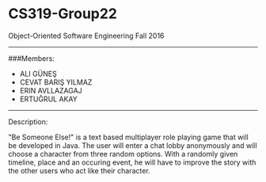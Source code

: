 # CS319-Group22
Object-Oriented Software Engineering Fall 2016
<hr />
###Members:
<ul>
<li>ALI GÜNEŞ</li>
<li>CEVAT BARIŞ YILMAZ</li>
<li>ERIN AVLLAZAGAJ</li>
<li>ERTUĞRUL AKAY</li>
</ul>
<hr />
Description:
<p> "Be Someone Else!" is a text based multiplayer role playing game that will be developed in Java. The user will enter a chat lobby anonymously and will choose a character from three random options. With a randomly given timeline, place and an occuring event, he will have to improve the story with the other users who act like their character. 






</p>
